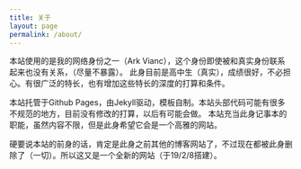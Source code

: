 ```yaml
---
title: 关于
layout: page
permalink: /about/
---
```


本站使用的是我的网络身份之一（Ark Vianc），这个身份即使被和真实身份联系起来也没有关系，（尽量不暴露）。
此身目前是高中生（真实），成绩很好，不必担心。有很广泛的特长，也有增加这些特长的深度的打算和条件。

本站托管于Github Pages，由Jekyll驱动，模板自制。本站头部代码可能有很多不规范的地方，目前没有修改的打算，以后有可能会做。
本站充当此身记事本的职能，虽然内容不限，但是此身希望它会是一个高雅的网站。

硬要说本站的前身的话，肯定是此身之前其他的博客网站了，不过现在都被此身删除了（一切）。所以这又是一个全新的网站（于19/2/8搭建）。
